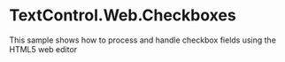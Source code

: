 # TextControl.Web.Checkboxes
This sample shows how to process and handle checkbox fields using the HTML5 web editor
